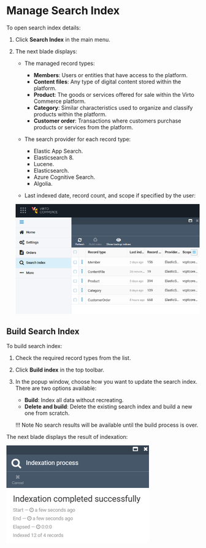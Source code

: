 # Manage Search Index

To open search index details:

1. Click **Search Index** in the main menu.
1. The next blade displays:
    * The managed record types:
        * **Members**: Users or entities that have access to the platform.
        * **Content files**: Any type of digital content stored within the platform.
        * **Product**: The goods or services offered for sale within the Virto Commerce platform.
        * **Category**: Similar characteristics used to organize and classify products within the platform.
        * **Customer order**: Transactions where customers purchase products or services from the platform.

    * The search provider for each record type:
        * Elastic App Search.
        * Elasticsearch 8.
        * Lucene.
        * Elasticsearch.
        * Azure Cognitive Search.
        * Algolia.

    * Last indexed date, record count, and scope if specified by the user:

    ![Search index](media/open-search-index-module.png)

## Build Search Index

To build search index:

1. Check the required record types from the list.
1. Click **Build index** in the top toolbar.
1. In the popup window, choose how you want to update the search index. There are two options available:
    * **Build**: Index all data without recreating.
    * **Delete and build**: Delete the existing search index and build a new one from scratch. 
    
    !!! Note
        No search results will be available until the build process is over.

The next blade displays the result of indexation:

![Indexation result](media/indexation-result.png)

